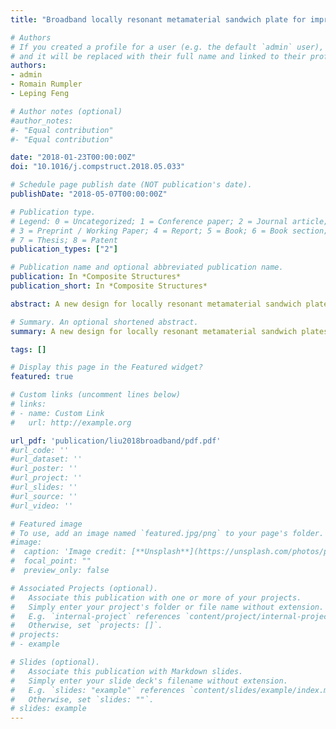 ```yaml
---
title: "Broadband locally resonant metamaterial sandwich plate for improved noise insulation in the coincidence region"

# Authors
# If you created a profile for a user (e.g. the default `admin` user), write the username (folder name) here 
# and it will be replaced with their full name and linked to their profile.
authors:
- admin
- Romain Rumpler
- Leping Feng

# Author notes (optional)
#author_notes:
#- "Equal contribution"
#- "Equal contribution"

date: "2018-01-23T00:00:00Z"
doi: "10.1016/j.compstruct.2018.05.033"

# Schedule page publish date (NOT publication's date).
publishDate: "2018-05-07T00:00:00Z"

# Publication type.
# Legend: 0 = Uncategorized; 1 = Conference paper; 2 = Journal article;
# 3 = Preprint / Working Paper; 4 = Report; 5 = Book; 6 = Book section;
# 7 = Thesis; 8 = Patent
publication_types: ["2"]

# Publication name and optional abbreviated publication name.
publication: In *Composite Structures*
publication_short: In *Composite Structures*

abstract: A new design for locally resonant metamaterial sandwich plates is proposed in this paper for noise insulation engineering applications. A systematic method to tune the resonance frequency of local resonators is developed in order to overcome the coincidence phenomenon. This method, based on an impedance approach, additionally explains the ability to overcome the antiresonance associated with these local resonators. The influence of the radiated sound from these local resonators is further investigated with finite element (FE) models, particularly in connection with the sound transmission loss (STL) of the resulting metamaterial sandwich plates. The new sandwich design proposed emerges from these analyses, encapsulating the resonators inside the core material. In addition to overcoming the coincidence effect and limiting the noise radiation by the resonators, the proposed design allows to improve the mass ratio of the metamaterial sandwich structure. This, in turn, enables to broaden the working frequency band independently of the material adopted for the resonator. The proposed metamaterial sandwich plate thus combines improved acoustic insulation properties, while maintaining the lightweight nature of the sandwich plate and its good static properties.

# Summary. An optional shortened abstract.
summary: A new design for locally resonant metamaterial sandwich plates is proposed in this paper for noise insulation engineering applications. The proposed metamaterial sandwich plate combines improved acoustic insulation properties, while maintaining the lightweight nature of the sandwich plate and its good static properties.

tags: []

# Display this page in the Featured widget?
featured: true

# Custom links (uncomment lines below)
# links:
# - name: Custom Link
#   url: http://example.org

url_pdf: 'publication/liu2018broadband/pdf.pdf'
#url_code: ''
#url_dataset: ''
#url_poster: ''
#url_project: ''
#url_slides: ''
#url_source: ''
#url_video: ''

# Featured image
# To use, add an image named `featured.jpg/png` to your page's folder. 
#image:
#  caption: 'Image credit: [**Unsplash**](https://unsplash.com/photos/pLCdAaMFLTE)'
#  focal_point: ""
#  preview_only: false

# Associated Projects (optional).
#   Associate this publication with one or more of your projects.
#   Simply enter your project's folder or file name without extension.
#   E.g. `internal-project` references `content/project/internal-project/index.md`.
#   Otherwise, set `projects: []`.
# projects:
# - example

# Slides (optional).
#   Associate this publication with Markdown slides.
#   Simply enter your slide deck's filename without extension.
#   E.g. `slides: "example"` references `content/slides/example/index.md`.
#   Otherwise, set `slides: ""`.
# slides: example
---
```


<!-- {{% callout note %}} -->
<!-- Click the *Cite* button above to demo the feature to enable visitors to import publication metadata into their reference management software. -->
<!-- {{% /callout %}} -->

<!-- {{% callout note %}} -->
<!-- Create your slides in Markdown - click the *Slides* button to check out the example. -->
<!-- {{% /callout %}} -->

<!-- Supplementary notes can be added here, including [code, math, and images](https://wowchemy.com/docs/writing-markdown-latex/). -->
